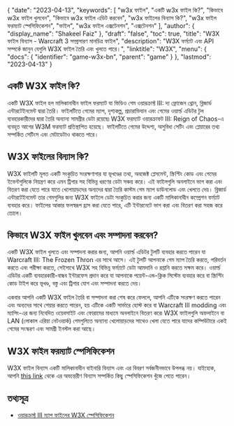{
  "date": "2023-04-13",
  "keywords": [
"w3x ফাইল",
"একটি w3x ফাইল কি?",
"কিভাবে w3x ফাইল খুলবেন",
"কিভাবে w3x ফাইল এডিট করবেন",
"w3x ফাইলের বিন্যাস কি?",
"w3x ফাইল ফরম্যাট স্পেসিফিকেশন",
"ফাইল",
"w3x ফাইল এক্সটেনশন",
"এক্সটেনশন"
],
  "author": {
    "display_name": "Shakeel Faiz"
},
  "draft": "false",
  "toc": true,
  "title": "W3X ফাইল বিন্যাস - Warcraft 3 সম্প্রসারণ মানচিত্র ফাইল",
  "description": "W3X ফর্ম্যাট এবং API সম্পর্কে জানুন যেগুলি W3X ফাইল তৈরি এবং খুলতে পারে।",
  "linktitle": "W3X",
  "menu": {
    "docs": {
      "identifier": "game-w3x-bn",
      "parent": "game"
}
},
  "lastmod": "2023-04-13"
}

## একটি W3X ফাইল কি?

একটি W3X ফাইল হল মালিকানাধীন ফাইল ফরম্যাট যা ভিডিও গেম ওয়ারক্রাফ্ট III: দ্য ফ্রোজেন থ্রোন, ব্লিজার্ড এন্টারটেইনমেন্ট দ্বারা তৈরি। ফাইলটিতে গেমের ম্যাপ, দৃশ্যকল্প, প্রচারাভিযান এবং গেমের ওয়ার্ল্ড এডিটর টুল ব্যবহারকারীদের দ্বারা তৈরি অন্যান্য সামগ্রীর ডেটা রয়েছে৷ W3X ফরম্যাট ওয়ারক্রাফট III: Reign of Chaos-এ ব্যবহৃত আগের W3M ফরম্যাট প্রতিস্থাপিত হয়েছে। ফাইলটিতে গেমের উদ্দেশ্য, অসুবিধা সেটিং এবং প্লেয়ারের তথ্য সম্পর্কিত সেটিংস এবং মেটাডেটাও থাকতে পারে।

## W3X ফাইলের বিন্যাস কি?

W3X ফাইলটি মূলত একটি সংকুচিত সংরক্ষণাগার যা ভূখণ্ডের তথ্য, অবজেক্ট প্লেসমেন্ট, স্ক্রিপ্টিং কোড এবং গেমের ইভেন্টগুলিকে নিয়ন্ত্রণ করে এমন ট্রিগার সহ বিভিন্ন ধরণের ডেটা সঞ্চয় করে। এই ফাইলগুলি অনলাইনে ভাগ করা এবং বিতরণ করা যেতে পারে যাতে খেলোয়াড়দের অন্যদের দ্বারা তৈরি কাস্টম গেম ম্যাপ ডাউনলোড এবং খেলতে দেয়। ব্লিজার্ড এন্টারটেইনমেন্ট তার গেমগুলির জন্য W3X ফাইলে ডেটা সংকুচিত করার জন্য একটি মালিকানাধীন কম্প্রেশন ফর্ম্যাট ব্যবহার করে। ফাইলের আকার ফলস্বরূপ হ্রাস করা যেতে পারে, এটি ইন্টারনেটে ভাগ করা এবং বিতরণ করা সহজ করে তোলে।

## কিভাবে W3X ফাইল খুলবেন এবং সম্পাদনা করবেন?

একটি W3X ফাইল খুলতে এবং সম্পাদনা করার জন্য, আপনি ওয়ার্ল্ড এডিটর টুলটি ব্যবহার করতে পারেন যা Warcraft III: The Frozen Thron এর সাথে আসে। এই টুলটি আপনাকে গেম ম্যাপ তৈরি করতে, পরিবর্তন করতে এবং পরীক্ষা করতে, সেইসাথে W3X সহ বিভিন্ন ফর্ম্যাটে ডেটা আমদানি ও রপ্তানি করতে সক্ষম করে। ওয়ার্ল্ড এডিটর একটি ব্যবহারকারী-বান্ধব ইন্টারফেস প্রদান করে যা আপনাকে পয়েন্ট-এন্ড-ক্লিক সিস্টেম ব্যবহার করে বা স্ক্রিপ্টিং কোড টাইপ করে ভূখণ্ড, বস্তু এবং ট্রিগার যোগ এবং সম্পাদনা করতে দেয়।

একবার আপনি একটি W3X ফাইল তৈরি বা সম্পাদনা করা শেষ করে ফেললে, আপনি এটিকে সংরক্ষণ করতে পারেন এবং অন্যদের সাথে শেয়ার করতে পারেন, হয় এটিকে একটি সার্ভারে হোস্ট করে বা Warcraft III modding এবং ম্যাপিং-এর জন্য নিবেদিত ওয়েবসাইট এবং ফোরামের মাধ্যমে অনলাইনে বিতরণ করে৷ W3X ফাইলগুলি অফলাইনে বা LAN (লোকাল এরিয়া নেটওয়ার্ক) গেমগুলিতে অন্যান্য খেলোয়াড়দের সাথেও খেলা যেতে পারে যাদের কম্পিউটারে একই গেমের সংস্করণ এবং সামগ্রী ইনস্টল করা আছে।

## W3X ফাইল ফরম্যাট স্পেসিফিকেশন

W3X ফাইল বিন্যাস একটি মালিকানাধীন বাইনারি বিন্যাস এবং এর বিবরণ সর্বজনীনভাবে উপলব্ধ নয়। যাইহোক, আপনি [this link](http://www.wc3-project.ag.vu/w3m-specs.html) থেকে এর অভ্যন্তরীণ বিন্যাস সম্পর্কিত কিছু স্পেসিফিকেশন খুঁজে পেতে পারেন।


## তথ্যসূত্র
* [ওয়ারক্রাফ্ট III ম্যাপ ফাইলের W3X স্পেসিফিকেশন](http://www.wc3-project.ag.vu/w3m-specs.html)



